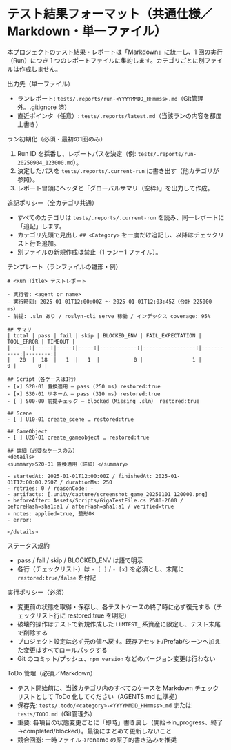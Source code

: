 # テスト結果フォーマット（共通仕様／Markdown・単一ファイル）

本プロジェクトのテスト結果・レポートは「Markdown」に統一し、1 回の実行（Run）につき 1 つのレポートファイルに集約します。カテゴリごとに別ファイルは作成しません。

出力先（単一ファイル）
- ランレポート: `tests/.reports/run-<YYYYMMDD_HHmmss>.md`（Git管理外。.gitignore 済）
- 直近ポインタ（任意）: `tests/.reports/latest.md`（当該ランの内容を都度上書き）

ラン初期化（必須・最初の1回のみ）
1) Run ID を採番し、レポートパスを決定（例: `tests/.reports/run-20250904_123000.md`）。
2) 決定したパスを `tests/.reports/.current-run` に書き出す（他カテゴリが参照）。
3) レポート冒頭にヘッダと「グローバルサマリ（空枠）」を出力して作成。

追記ポリシー（全カテゴリ共通）
- すべてのカテゴリは `tests/.reports/.current-run` を読み、同一レポートに「追記」します。
- カテゴリ先頭で見出し `## <Category>` を一度だけ追記し、以降はチェックリスト行を追加。
- 別ファイルの新規作成は禁止（1 ラン＝1 ファイル）。

テンプレート（ランファイルの雛形・例）
```
# <Run Title> テストレポート

- 実行者: <agent or name>
- 実行時刻: 2025-01-01T12:00:00Z 〜 2025-01-01T12:03:45Z（合計 225000 ms）
- 前提: .sln あり / roslyn-cli serve 稼働 / インデックス coverage: 95%

## サマリ
| total | pass | fail | skip | BLOCKED_ENV | FAIL_EXPECTATION | TOOL_ERROR | TIMEOUT |
|------:|-----:|-----:|-----:|------------:|-----------------:|-----------:|--------:|
|   20  |  18  |   1  |   1  |           0 |                1 |          0 |       0 |

## Script（各ケースは1行）
- [x] S20-01 置換適用 — pass (250 ms) restored:true
- [x] S30-01 リネーム — pass (310 ms) restored:true
- [ ] S00-00 前提チェック — blocked（Missing .sln） restored:true

## Scene
- [ ] U10-01 create_scene … restored:true

## GameObject
- [ ] U20-01 create_gameobject … restored:true

## 詳細（必要なケースのみ）
<details>
<summary>S20-01 置換適用（詳細）</summary>

- startedAt: 2025-01-01T12:00:00Z / finishedAt: 2025-01-01T12:00:00.250Z / durationMs: 250
- retries: 0 / reasonCode: -
- artifacts: [.unity/capture/screenshot_game_20250101_120000.png]
- beforeAfter: Assets/Scripts/GigaTestFile.cs 2580-2600 / beforeHash=sha1:a1 / afterHash=sha1:a1 / verified=true
- notes: applied=true, 整形OK
- error: 

</details>
```

ステータス規約
- pass / fail / skip / BLOCKED_ENV は語で明示
- 各行（チェックリスト）は `- [ ]` / `- [x]` を必須とし、末尾に `restored:true/false` を付記

実行ポリシー（必須）
- 変更前の状態を取得・保存し、各テストケースの終了時に必ず復元する（チェックリスト行に restored:true を明記）
- 破壊的操作はテストで新規作成した `LLMTEST_` 系資産に限定し、テスト末尾で削除する
- プロジェクト設定は必ず元の値へ戻す。既存アセット/Prefab/シーンへ加えた変更はすべてロールバックする
- Git のコミット/プッシュ、`npm version` などのバージョン変更は行わない

ToDo 管理（必須／Markdown）
- テスト開始前に、当該カテゴリ内のすべてのケースを Markdown チェックリストとして ToDo 化してください（AGENTS.md に準拠）
- 保存先: `tests/.todo/<category>-<YYYYMMDD_HHmmss>.md` または `tests/TODO.md`（Git管理外）
- 重要: 各項目の状態変更ごとに「即時」書き戻し（開始→in_progress、終了→completed/blocked）。最後にまとめて更新しないこと
- 競合回避: 一時ファイル→rename の原子的書き込みを推奨
